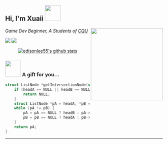 <h2> Hi, I'm Xuaii <img src="https://github.com/xuaii/xuaii/blob/main/mar.png" width="50"></h2>
<img align='right' src="https://github.com/xuaii/xuaii/blob/main/link.jpg" width="230">
<p><em>Game Dev Beginner, A Students of <a href="https://www.cqu.edu.cn/">CQU</a>
</em></p>

[![](https://img.shields.io/static/v1?label=Github&message=xuaii&color=00D04E)](https://github.com/xuaii)
[![](https://img.shields.io/static/v1?label=Blog&message=iland&color=FF3468)](https://xuaii.github.io)



<p align="center">
  <a href="https://github.com/xuaii"><img src="https://github-readme-stats.vercel.app/api?username=xuaii&hide_border=true&show_icons=true" alt="edisonlee55's github stats"></a>
  
### <img src="https://media.giphy.com/media/VgCDAzcKvsR6OM0uWg/giphy.gif" width="50"> A gift for you...  

```c
struct ListNode *getIntersectionNode(struct ListNode *headA, struct ListNode *headB) {
    if (headA == NULL || headB == NULL) {
        return NULL;
    }
    struct ListNode *pA = headA, *pB = headB;
    while (pA != pB) {
        pA = pA == NULL ? headB : pA->next;
        pB = pB == NULL ? headA : pB->next;
    }
    return pA;
}
```

---
  
